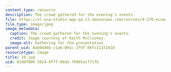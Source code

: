 ```yaml
---
content_type: resource
description: The crowd gathered for the evening's events.
file: https://ol-ocw-studio-app-qa.s3.amazonaws.com/courses/4-170-ecuador-workshop-fall-2006/01d0f00b58249fff86da70905acff1fb_10.jpg
file_type: image/jpeg
image_metadata:
  caption: The crowd gathered for the evening's events.
  credit: Image courtesy of Keith McCluskey.
  image-alt: Gathering for the presentation
parent_uid: 8ab0d46b-c1a6-001c-2f9f-86fc11331618
resourcetype: Image
title: 10.jpg
uid: 01d0f00b-5824-9fff-86da-70905acff1fb
---
```

